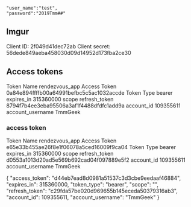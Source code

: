 	"user_name":"test",
	"password":"2019Tmm##"

## Imgur
Client ID:
2f049d41dec72ab
Client secret:
56dede849aeba458030d09d14952d173fba2ce30


## Access tokens
Token Name
rendezvous_app
Access Token
0a84e894ffffb00a64991befbc5c5ac1032accde
Token Type
bearer
expires_in
315360000
scope
refresh_token
8794f7b4ee3eba95506a3af1f4488dfdfc1add9a
account_id
109355611
account_username
TmmGeek


### access token
Token Name
rendezvous_app
Access Token
e65e33b455ae26f8e1f06078a5ced16009f9ca04
Token Type
bearer
expires_in
315360000
scope
refresh_token
d0553a1013d20ad5e569b692cad04f097889e5f2
account_id
109355611
account_username
TmmGeek



{
    "access_token": "d44eb7ead8d0981a51537c3d3cbe9eedaaf46884",
    "expires_in": 315360000,
    "token_type": "bearer",
    "scope": "",
    "refresh_token": "c29fda57be020d969655b145eceda50379316ab3",
    "account_id": 109355611,
    "account_username": "TmmGeek"
}